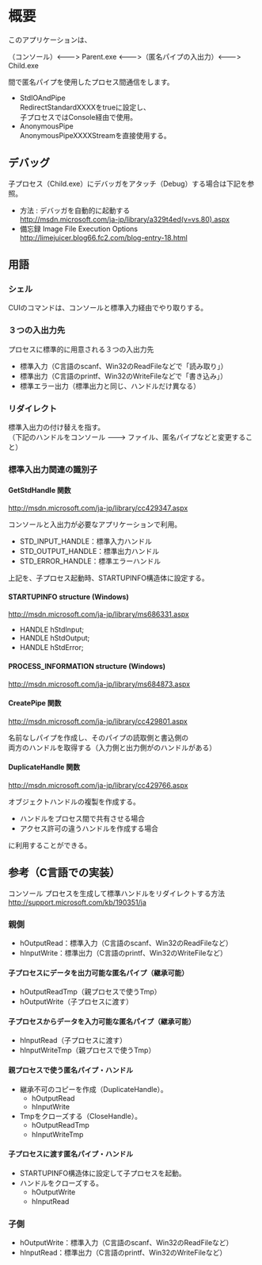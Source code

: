# 概要
このアプリケーションは、

（コンソール）<---> Parent.exe <--->（匿名パイプの入出力）<---> Child.exe

間で匿名パイプを使用したプロセス間通信をします。

- StdIOAndPipe  
RedirectStandardXXXXをtrueに設定し、  
子プロセスではConsole経由で使用。
- AnonymousPipe  
AnonymousPipeXXXXStreamを直接使用する。

## デバッグ
子プロセス（Child.exe）にデバッガをアタッチ（Debug）する場合は下記を参照。

- 方法 : デバッガを自動的に起動する  
http://msdn.microsoft.com/ja-jp/library/a329t4ed(v=vs.80).aspx
- 備忘録 Image File Execution Options  
http://limejuicer.blog66.fc2.com/blog-entry-18.html

## 用語
### シェル
CUIのコマンドは、コンソールと標準入力経由でやり取りする。
　
### ３つの入出力先
プロセスに標準的に用意される３つの入出力先
- 標準入力（C言語のscanf、Win32のReadFileなどで「読み取り」）
- 標準出力（C言語のprintf、Win32のWriteFileなどで「書き込み」）
- 標準エラー出力（標準出力と同じ、ハンドルだけ異なる）

### リダイレクト
標準入出力の付け替えを指す。  
（下記のハンドルをコンソール ---> ファイル、匿名パイプなどと変更すること）

### 標準入出力関連の識別子

#### GetStdHandle 関数  
http://msdn.microsoft.com/ja-jp/library/cc429347.aspx

コンソールと入出力が必要なアプリケーションで利用。

- STD_INPUT_HANDLE：標準入力ハンドル
- STD_OUTPUT_HANDLE：標準出力ハンドル
- STD_ERROR_HANDLE：標準エラーハンドル

上記を、子プロセス起動時、STARTUPINFO構造体に設定する。
　
#### STARTUPINFO structure (Windows)
http://msdn.microsoft.com/ja-jp/library/ms686331.aspx
- HANDLE hStdInput;
- HANDLE hStdOutput;
- HANDLE hStdError;
　　
#### PROCESS_INFORMATION structure (Windows)
http://msdn.microsoft.com/ja-jp/library/ms684873.aspx

#### CreatePipe 関数
http://msdn.microsoft.com/ja-jp/library/cc429801.aspx

名前なしパイプを作成し、そのパイプの読取側と書込側の  
両方のハンドルを取得する（入力側と出力側がのハンドルがある）
　
#### DuplicateHandle 関数
http://msdn.microsoft.com/ja-jp/library/cc429766.aspx

オブジェクトハンドルの複製を作成する。
- ハンドルをプロセス間で共有させる場合
- アクセス許可の違うハンドルを作成する場合

に利用することができる。
 
## 参考（C言語での実装）
コンソール プロセスを生成して標準ハンドルをリダイレクトする方法  
http://support.microsoft.com/kb/190351/ja

### 親側
- hOutputRead：標準入力（C言語のscanf、Win32のReadFileなど）
- hInputWrite：標準出力（C言語のprintf、Win32のWriteFileなど）

#### 子プロセスにデータを出力可能な匿名パイプ（継承可能）  
- hOutputReadTmp（親プロセスで使うTmp）
- hOutputWrite（子プロセスに渡す）

#### 子プロセスからデータを入力可能な匿名パイプ（継承可能）  
- hInputRead（子プロセスに渡す）
- hInputWriteTmp（親プロセスで使うTmp）
　　　
#### 親プロセスで使う匿名パイプ・ハンドル
- 継承不可のコピーを作成（DuplicateHandle）。
  - hOutputRead
  - hInputWrite
- Tmpをクローズする（CloseHandle）。
  - hOutputReadTmp
  - hInputWriteTmp
　　　
#### 子プロセスに渡す匿名パイプ・ハンドル
- STARTUPINFO構造体に設定して子プロセスを起動。
- ハンドルをクローズする。
  - hOutputWrite
  - hInputRead
　　
### 子側
- hOutputWrite：標準入力（C言語のscanf、Win32のReadFileなど）
- hInputRead：標準出力（C言語のprintf、Win32のWriteFileなど）
